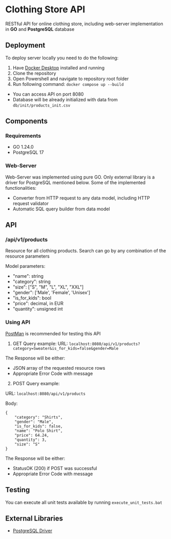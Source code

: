 # Clothing Store API

RESTful API for online clothing store, including web-server implementation in **GO** and **PostgreSQL** database

## Deployment

To deploy server locally you need to do the following:
1. Have [Docker Desktop](https://www.docker.com/products/docker-desktop/) installed and running
2. Clone the repository
3. Open Powershell and navigate to repository root folder
4. Run following command: `docker compose up --build`

- You can access API on port 8080
- Database will be already initialized with data from `db/init/products_init.csv`

## Components

### Requirements
- GO 1.24.0
- PostgreSQL 17
  
### Web-Server

Web-Server was implemented using pure GO. Only external library is a driver for PostgreSQL mentioned below.
Some of the implemented functionalities:

- Converter from HTTP request to any data model, including HTTP request validator
- Automatic SQL query builder from data model

## API

### /api/v1/products

Resource for all clothing products. Search can go by any combination of the resource parameters

Model parameters:
- "name": string
- "category": string
- "size": \["S", "M", "L", "XL", "XXL"]
- "gender": \['Male', 'Female', 'Unisex']
- "is_for_kids": bool
- "price": decimal, in EUR
- "quantity": unsigned int

### Using API

[PostMan](https://www.postman.com/downloads/) is recommended for testing this API

1. GET Query example:
URL: `localhost:8080/api/v1/products?category=Sweater&is_for_kids=false&gender=Male`

The Response will be either: 
- JSON array of the requested resource rows
- Appropriate Error Code with message  

2. POST Query example:

URL: `localhost:8080/api/v1/products`

Body:
```
{
    "category": "Shirts",
    "gender": "Male",
    "is_for_kids": false,
    "name": "Polo Shirt",
    "price": 64.24,
    "quantity": 3,
    "size": "S"
}
```

The Response will be either:
- StatusOK (200) if POST was successful
- Appropriate Error Code with message

## Testing

You can execute all unit tests available by running `execute_unit_tests.bat` 

## External Libraries

- [PostgreSQL Driver](https://github.com/lib/pq)
